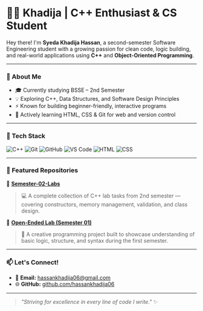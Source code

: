 # 👩‍💻 Khadija | C++ Enthusiast & CS Student

Hey there! I'm **Syeda Khadija Hassan**, a second-semester Software Engineering student with a growing passion for clean code, logic building, and real-world applications using **C++** and **Object-Oriented Programming**.

---

### 🚀 About Me
- 🎓 Currently studying BSSE – 2nd Semester  
- 💡 Exploring C++, Data Structures, and Software Design Principles  
- ⚡ Known for building beginner-friendly, interactive programs  
- 🌱 Actively learning HTML, CSS & Git for web and version control

---

### 🧰 Tech Stack
![C++](https://img.shields.io/badge/C%2B%2B-00599C?style=flat&logo=c%2B%2B&logoColor=white)
![Git](https://img.shields.io/badge/Git-F05032?style=flat&logo=git&logoColor=white)
![GitHub](https://img.shields.io/badge/GitHub-181717?style=flat&logo=github&logoColor=white)
![VS Code](https://img.shields.io/badge/VSCode-007ACC?style=flat&logo=visual-studio-code&logoColor=white)
![HTML](https://img.shields.io/badge/HTML5-E34F26?style=flat&logo=html5&logoColor=white)
![CSS](https://img.shields.io/badge/CSS3-1572B6?style=flat&logo=css3&logoColor=white)

---

### 📂 Featured Repositories
📌 [**Semester-02-Labs**](https://github.com/hassankhadija06/Semester-02-Labs)  
> 💻 A complete collection of C++ lab tasks from 2nd semester — covering constructors, memory management, validation, and class design.

📌 [**Open-Ended Lab (Semester 01)**](https://github.com/hassankhadija06/open-ended-lab-sem1)  
> 🚀 A creative programming project built to showcase understanding of basic logic, structure, and syntax during the first semester.

---

### 📫 Let's Connect!
- 📧 **Email:** hassankhadija06@gmail.com  
- 🌐 **GitHub:** [github.com/hassankhadija06](https://github.com/hassankhadija06)

---

> *"Striving for excellence in every line of code I write."* ✨
